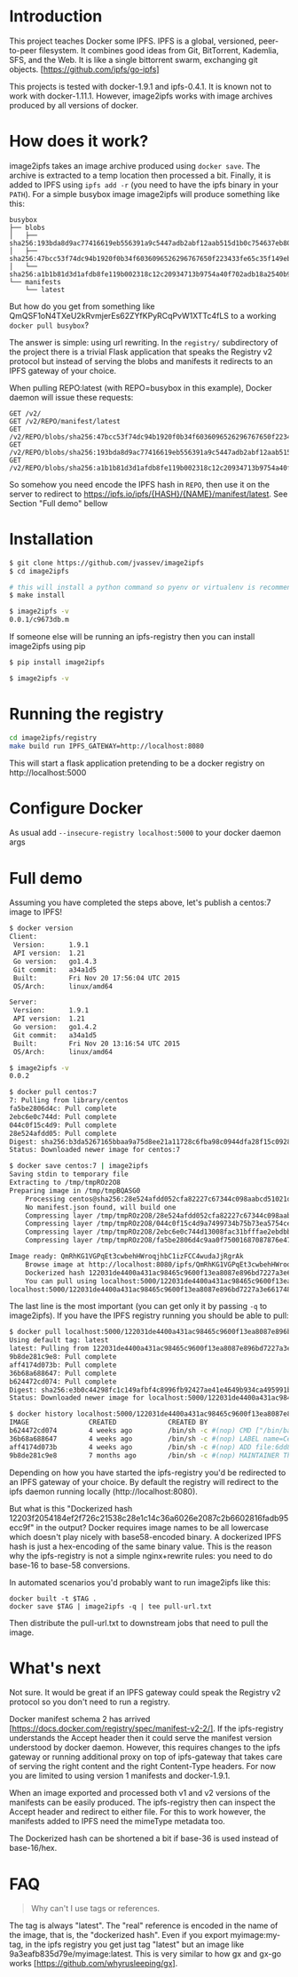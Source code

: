 # Introduction
This project teaches Docker some IPFS. IPFS is a global, versioned, peer-to-peer filesystem. It combines good ideas from Git, BitTorrent, Kademlia, SFS, and the Web. It is like a single bittorrent swarm, exchanging git objects.
[https://github.com/ipfs/go-ipfs]

This projects is tested with docker-1.9.1 and ipfs-0.4.1. It is known not to work with docker-1.11.1. However, image2ipfs
works with image archives produced by all versions of docker.

# How does it work?
image2ipfs takes an image archive produced using `docker save`.
The archive is extracted to a temp location then processed a bit. Finally, it is added to IPFS using `ipfs add -r`
(you need to have the ipfs binary in your `PATH`). For a simple busybox image
image2ipfs will produce something like this:
```
busybox
├── blobs
│   ├── sha256:193bda8d9ac77416619eb556391a9c5447adb2abf12aab515d1b0c754637eb80
│   ├── sha256:47bcc53f74dc94b1920f0b34f6036096526296767650f223433fe65c35f149eb
│   └── sha256:a1b1b81d3d1afdb8fe119b002318c12c20934713b9754a40f702adb18a2540b9
└── manifests
    └── latest
```

But how do you get from something like QmQSF1oN4TXeU2kRvmjerEs62ZYfKPyRCqPvW1XTTc4fLS to a working `docker pull busybox`?

The answer is simple: using url rewriting. In the `registry/` subdirectory of the project
there is a trivial Flask application that speaks the Registry v2 protocol but instead of serving the blobs and manifests it redirects
to an IPFS gateway of your choice.

When pulling REPO:latest (with REPO=busybox in this example), Docker daemon will issue these requests:
```
GET /v2/
GET /v2/REPO/manifest/latest
GET /v2/REPO/blobs/sha256:47bcc53f74dc94b1920f0b34f6036096526296767650f223433fe65c35f149eb
GET /v2/REPO/blobs/sha256:193bda8d9ac77416619eb556391a9c5447adb2abf12aab515d1b0c754637eb80
GET /v2/REPO/blobs/sha256:a1b1b81d3d1afdb8fe119b002318c12c20934713b9754a40f702adb18a2540b9
```
So somehow you need encode the IPFS hash in `REPO`, then use it on the server to redirect to https://ipfs.io/ipfs/{HASH}/{NAME}/manifest/latest.
See Section "Full demo" bellow



# Installation
```bash
$ git clone https://github.com/jvassev/image2ipfs
$ cd image2ipfs

# this will install a python command so pyenv or virtualenv is recommended rather than sudo
$ make install

$ image2ipfs -v
0.0.1/c9673db.m
```
If someone else will be running an ipfs-registry then you can install image2ipfs using pip
```bash
$ pip install image2ipfs

$ image2ipfs -v

```

# Running the registry
```bash
cd image2ipfs/registry
make build run IPFS_GATEWAY=http://localhost:8080
```
This will start a flask application pretending to be a docker registry on http://localhost:5000

# Configure Docker
As usual add `--insecure-registry localhost:5000` to your docker daemon args

# Full demo
Assuming you have completed the steps above, let's publish a centos:7 image to IPFS!
```bash
$ docker version
Client:
 Version:      1.9.1
 API version:  1.21
 Go version:   go1.4.3
 Git commit:   a34a1d5
 Built:        Fri Nov 20 17:56:04 UTC 2015
 OS/Arch:      linux/amd64

Server:
 Version:      1.9.1
 API version:  1.21
 Go version:   go1.4.2
 Git commit:   a34a1d5
 Built:        Fri Nov 20 13:16:54 UTC 2015
 OS/Arch:      linux/amd64

$ image2ipfs -v
0.0.2

$ docker pull centos:7
7: Pulling from library/centos
fa5be2806d4c: Pull complete
2ebc6e0c744d: Pull complete
044c0f15c4d9: Pull complete
28e524afdd05: Pull complete
Digest: sha256:b3da5267165bbaa9a75d8ee21a11728c6fba98c0944dfa28f15c092877bb4391
Status: Downloaded newer image for centos:7

$ docker save centos:7 | image2ipfs
Saving stdin to temporary file
Extracting to /tmp/tmpROz2O8
Preparing image in /tmp/tmpBQASG0
	Processing centos@sha256:28e524afdd052cfa82227c67344c098aabcd51021dd1f3b0c71485abcdd78a86
	No manifest.json found, will build one
	Compressing layer /tmp/tmpROz2O8/28e524afdd052cfa82227c67344c098aabcd51021dd1f3b0c71485abcdd78a86/layer.tar
	Compressing layer /tmp/tmpROz2O8/044c0f15c4d9a7499734b75b73ea5754ceb2c1c22e86d7eaa5ab8098b60c5267/layer.tar
	Compressing layer /tmp/tmpROz2O8/2ebc6e0c744d13008fac31bfffae2ebdbb04acd1a90bf63466496cd856e19365/layer.tar
	Compressing layer /tmp/tmpROz2O8/fa5be2806d4c9aa0f75001687087876e47bb45dc8afb61f0c0e46315500ee144/layer.tar

Image ready: QmRhKG1VGPqEt3cwbehHWroqjhbC1izFCC4wudaJjRgrAk
	Browse image at http://localhost:8080/ipfs/QmRhKG1VGPqEt3cwbehHWroqjhbC1izFCC4wudaJjRgrAk
	Dockerized hash 122031de4400a431ac98465c9600f13ea8087e896bd7227a3e6617489a9c095c38b1
	You can pull using localhost:5000/122031de4400a431ac98465c9600f13ea8087e896bd7227a3e6617489a9c095c38b1/centos
localhost:5000/122031de4400a431ac98465c9600f13ea8087e896bd7227a3e6617489a9c095c38b1/centos

```

The last line is the most important (you can get only it by passing `-q` to image2ipfs). If you have the IPFS registry
running you should be able to pull:
```bash
$ docker pull localhost:5000/122031de4400a431ac98465c9600f13ea8087e896bd7227a3e6617489a9c095c38b1/centos
Using default tag: latest
latest: Pulling from 122031de4400a431ac98465c9600f13ea8087e896bd7227a3e6617489a9c095c38b1/centos
9b8de281c9e8: Pull complete
aff4174d073b: Pull complete
36b68a688647: Pull complete
b624472cd074: Pull complete
Digest: sha256:e3b0c44298fc1c149afbf4c8996fb92427ae41e4649b934ca495991b7852b855
Status: Downloaded newer image for localhost:5000/122031de4400a431ac98465c9600f13ea8087e896bd7227a3e6617489a9c095c38b1/centos:latest

$ docker history localhost:5000/122031de4400a431ac98465c9600f13ea8087e896bd7227a3e6617489a9c095c38b1/centos
IMAGE               CREATED             CREATED BY                                      SIZE                COMMENT
b624472cd074        4 weeks ago         /bin/sh -c #(nop) CMD ["/bin/bash"]             0 B
36b68a688647        4 weeks ago         /bin/sh -c #(nop) LABEL name=CentOS Base Imag   0 B
aff4174d073b        4 weeks ago         /bin/sh -c #(nop) ADD file:6dd89087d4d418ca0c   196.7 MB
9b8de281c9e8        7 months ago        /bin/sh -c #(nop) MAINTAINER The CentOS Proje   0 B
```

Depending on how you have started the ipfs-registry you'd be redirected to an IPFS gateway of your choice. By default the registry
will redirect to the ipfs daemon running locally (http://localhost:8080).


But what is this "Dockerized hash 12203f2054184ef2f726c21538c28e1c14c36a6026e2087c2b6602816fadb95ecc9f" in the output?
Docker requires image names to be all lowercase which doesn't play nicely with base58-encoded binary. A dockerized IPFS hash
is just a hex-encoding of the same binary value. This is the reason why the ipfs-registry is not a simple nginx+rewrite rules: you need
to do base-16 to base-58 conversions.

In automated scenarios you'd probably want to run image2ipfs like this:
```
docker built -t $TAG .
docker save $TAG | image2ipfs -q | tee pull-url.txt
```

Then distribute the pull-url.txt to downstream jobs that need to pull the image.

# What's next
Not sure. It would be great if an IPFS gateway could speak the Registry v2 protocol so you don't need to run a registry.

Docker manifest schema 2 has arrived [https://docs.docker.com/registry/spec/manifest-v2-2/].
If the ipfs-registry understands the Accept header then it could serve the manifest version understood by docker daemon.
However, this requires changes to the ipfs gateway or running additional proxy on top of ipfs-gateway that takes care
of serving the right content and the right Content-Type headers. For now you are limited to using version 1 manifests and
docker-1.9.1.

When an image exported and processed both v1 and v2 versions of the manifests can be easily produced. The ipfs-registry then can
inspect the Accept header and redirect to either file. For this to work however, the manifests added to IPFS need the
mimeType metadata too.

The Dockerized hash can be shortened a bit if base-36 is used instead of base-16/hex.

# FAQ
> Why can't I use tags or references.

The tag is always "latest". The "real" reference is encoded in the name of the image, that is, the "dockerized hash". Even
if you export myimage:my-tag, in the ipfs registry you get just tag "latest" but an image like 9a3eafb835d79e/myimage:latest.
This is very similar to how gx and gx-go works [https://github.com/whyrusleeping/gx].